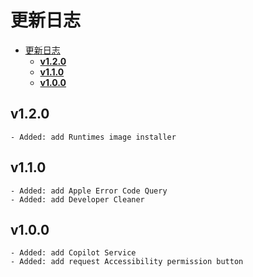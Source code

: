 # 更新日志

<!--toc:start-->
- [更新日志](#更新日志)
  - [**v1.2.0**](#v120)
  - [**v1.1.0**](#v110)
  - [**v1.0.0**](#v100)
<!--toc:end-->

## **v1.2.0**

    - Added: add Runtimes image installer

## **v1.1.0**

    - Added: add Apple Error Code Query
    - Added: add Developer Cleaner

## **v1.0.0**

    - Added: add Copilot Service
    - Added: add request Accessibility permission button
